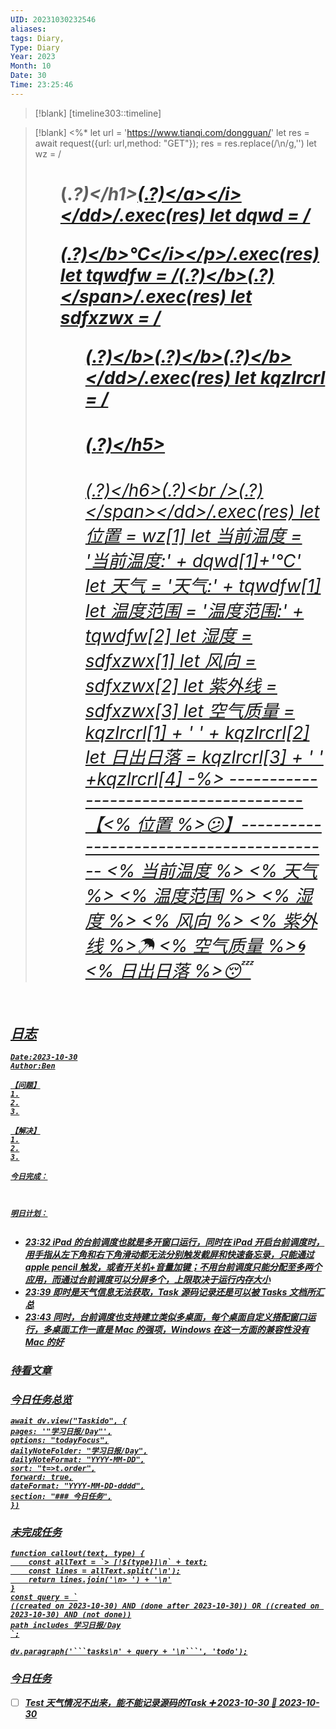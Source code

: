 ```yaml
---
UID: 20231030232546
aliases: 
tags: Diary,
Type: Diary
Year: 2023
Month: 10
Date: 30
Time: 23:25:46
---
```

> [!blank] 
> [timeline303::timeline]

>[!blank]
><%* 
let url = 'https://www.tianqi.com/dongguan/'
let res = await request({url: url,method: "GET"}); 
res = res.replace(/\n/g,'') 
let wz = /<dd class="name"><h1>(.*?)<\/h1><i><a href=(.*?) title=(.*?)>(.*?)<\/a><\/i><\/dd>/.exec(res)
let dqwd = /<p class="now"><b>(.*?)<\/b><i>℃<\/i><\/p>/.exec(res)
let tqwdfw = /<span><b>(.*?)<\/b>(.*?)<\/span>/.exec(res) 
let sdfxzwx = /<dd class="shidu"><b>(.*?)<\/b><b>(.*?)<\/b><b>(.*?)<\/b><\/dd>/.exec(res) 
let kqzlrcrl = /<dd class="kongqi" ><h5 style="background-color:#[0-9a-z]{6};">(.*?)<\/h5><h6>(.*?)<\/h6><span>(.*?)<br \/>(.*?)<\/span><\/dd>/.exec(res)
let 位置 = wz[1]
let 当前温度 = '当前温度:' + dqwd[1]+'℃'
let 天气 = '天气:' + tqwdfw[1]
let 温度范围 = '温度范围:' + tqwdfw[2]
let 湿度 = sdfxzwx[1]
let 风向 = sdfxzwx[2]
let 紫外线 = sdfxzwx[3]
let 空气质量 = kqzlrcrl[1] + ' ' + kqzlrcrl[2]
let 日出日落 = kqzlrcrl[3] + ' ' +kqzlrcrl[4] 
-%> 
--------------------------------------【<% 位置 %>😕】-----------------------------------------
<% 当前温度 %>
<% 天气 %>
<% 温度范围 %>
<% 湿度 %>
<% 风向 %>
<% 紫外线 %>☂
<% 空气质量 %>🌀
<% 日出日落 %>😴

## 日志

```
Date:2023-10-30
Author:Ben

【问题】
1.
2.
3.

【解决】
1.
2.
3.

今日完成：



明日计划：


```

- 23:32 iPad 的台前调度也就是多开窗口运行，同时在 iPad 开启台前调度时，用手指从左下角和右下角滑动都无法分别触发截屏和快速备忘录，只能通过 apple pencil 触发，或者开关机+音量加键；不用台前调度只能分配至多两个应用，而通过台前调度可以分屏多个，上限取决于运行内存大小
- 23:39 即时是天气信息无法获取，Task 源码记录还是可以被 Tasks 文档所汇总
- 23:43 同时，台前调度也支持建立类似多桌面，每个桌面自定义搭配窗口运行，多桌面工作一直是 Mac 的强项，Windows 在这一方面的兼容性没有 Mac 的好


### 待看文章



### 今日任务总览

```dataviewjs
await dv.view("Taskido", {
pages: '"学习日报/Day"',
options: "todayFocus",
dailyNoteFolder: "学习日报/Day",
dailyNoteFormat: "YYYY-MM-DD",
sort: "t=>t.order",
forward: true,
dateFormat: "YYYY-MM-DD-dddd",
section: "### 今日任务",
})
```

### 未完成任务

```dataviewjs
function callout(text, type) {
    const allText = `> [!${type}]\n` + text;
    const lines = allText.split('\n');
    return lines.join('\n> ') + '\n'
}
const query = `
((created on 2023-10-30) AND (done after 2023-10-30)) OR ((created on 2023-10-30) AND (not done))
path includes 学习日报/Day
`;

dv.paragraph('```tasks\n' + query + '\n```', 'todo');
```


### 今日任务

- [ ] Test 天气情况不出来，能不能记录源码的Task ➕ 2023-10-30 📅 2023-10-30